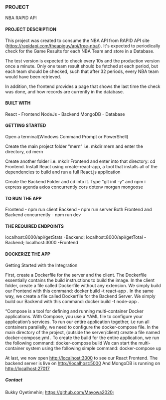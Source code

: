 ### PROJECT

NBA RAPID API

#### PROJECT DESCRIPTION

This project was created to consume the NBA API from RAPID API site (<https://rapidapi.com/theapiguy/api/free-nba/>).
It's expected to periodically check for the Game Results for each NBA Team and store in a Database.

The test version is expected to check every 10s and the production version once a minute. Only one team result should be fetched at each period, but each team should be checked, such that after 32 periods, every NBA team would have been retrieved.

In addition, the frontend provides a page that shows the last time the check was done, and how records are currently in the database.

#### BUILT WITH

React - Frontend
NodeJs - Backend
MongoDB - Database

#### GETTING STARTED

Open a terminal(Windows Command Prompt or PowerShell)

Create the main project folder “mern” i.e. mkdir mern and enter the directory, cd mern

Create another folder i.e. mkdir Frontend and enter into that directory: cd Frontend. Install React using create-react-app, a tool that installs all of the dependencies to build and run a full React.js application

Create the Backend Folder and cd into it.
Type "git init -y" and npm i express agenda axios concurrently cors dotenv morgan mongoose

#### TO RUN THE APP

Frontend - npm run client
Backend - npm run server
Both Frontend and Backend concurrently - npm run dev

#### THE REQUIRED ENDPOINTS

localhost:8000/api/getStats -Backend;
localhost:8000/api/getTotal -Backend;
localhost:3000 -Frontend

#### DOCKERIZE THE APP

Getting Started with the Integration

First, create a Dockerfile for the server and the client. The Dockerfile essentially contains the build instructions to build the image.
In the client folder, create a file called Dockerfile without any extension.
We simply build our Frontend with this command: docker build -t react-app .
In the same way, we create a file called Dockerfile for the Backend Server.
We simply build our Backend with this command: docker build -t node-app .

“Compose is a tool for defining and running multi-container Docker applications. With Compose, you use a YAML file to configure your application’s services. To run our entire application together, i.e run all containers parallelly, we need to configure the docker-compose file.
In the main directory of the project, (outside the server/client) create a file named docker-compose.yml .
To create the build for the entire application, we run the following command: docker-compose build
We can start the multi-container system using the following simple command: docker-compose up

At last, we now open <http://localhost:3000> to see our React Frontend.
The backend server is live on <http://localhost:5000>
And MongoDB is running on <http://localhost:27017>

##### Contact

Bukky Oyetimehin; <https://github.com/Mayowa2020>;
